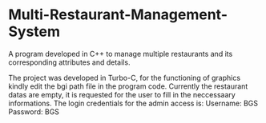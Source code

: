 # Multi-Restaurant-Management-System
A program developed in C++ to manage multiple restaurants and its corresponding attributes and details.

The project was developed in Turbo-C, for the functioning of graphics kindly edit the bgi path file in the program code.
Currently the restaurant datas are empty, it is requested for the user to fill in the neccessaary informations.
The login credentials for the admin access is:
Username: BGS
Password: BGS
